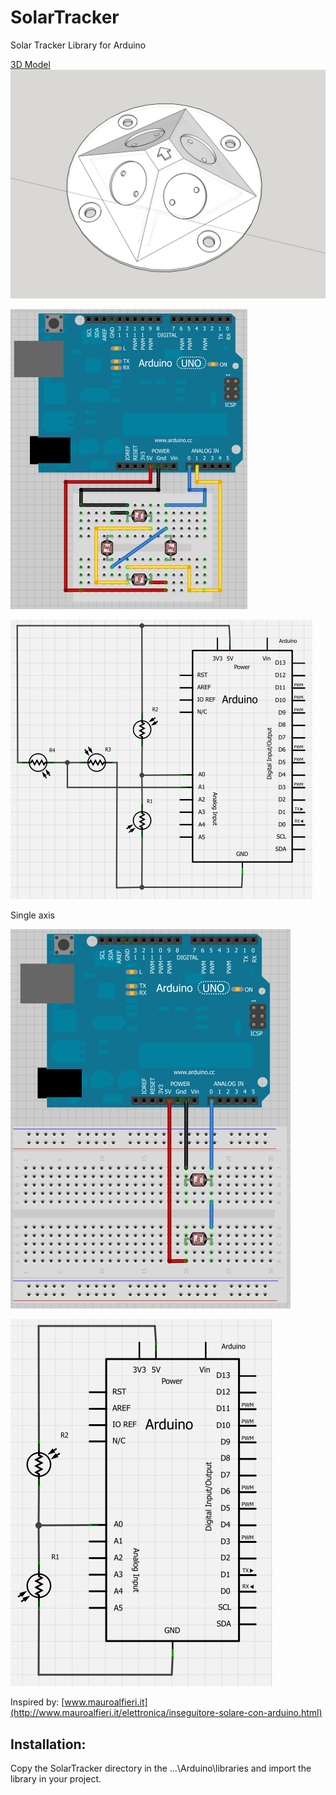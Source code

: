 SolarTracker
================

Solar Tracker Library for Arduino

[3D Model](/readme/SolarTrackerSensor.skp "3D Model")
![3D Model](/readme/SolarTrackerSensor.jpg "3D Model")

![BreadBoard](/readme/BreadBoard_2Axes.png "BreadBoard")

![Scheme](/readme/Scheme_2Axes.png "Scheme")

Single axis

![BreadBoard single axis](/readme/BreadBoard_SingleAxis.png "BreadBoard single axis")

![Scheme single axis](/readme/Scheme_SingleAxis.png "Scheme single axis")

Inspired by: [www.mauroalfieri.it](http://www.mauroalfieri.it/elettronica/inseguitore-solare-con-arduino.html)

Installation:
-------------

Copy the SolarTracker directory in the ...\Arduino\libraries and import the library in your project.
